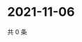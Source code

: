 # 2021-11-06

共 0 条

<!-- BEGIN WEIBO -->
<!-- 最后更新时间 Sat Nov 06 2021 07:14:58 GMT+0800 (China Standard Time) -->

<!-- END WEIBO -->
